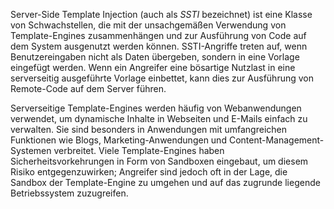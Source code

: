 Server-Side Template Injection (auch als *SSTI* bezeichnet) ist eine Klasse von Schwachstellen, die mit der unsachgemäßen Verwendung von Template-Engines zusammenhängen und zur Ausführung von Code auf dem System ausgenutzt werden können. SSTI-Angriffe treten auf, wenn Benutzereingaben nicht als Daten übergeben, sondern in eine Vorlage eingefügt werden. Wenn ein Angreifer eine bösartige Nutzlast in eine serverseitig ausgeführte Vorlage einbettet, kann dies zur Ausführung von Remote-Code auf dem Server führen.

Serverseitige Template-Engines werden häufig von Webanwendungen verwendet, um dynamische Inhalte in Webseiten und E-Mails einfach zu verwalten. Sie sind besonders in Anwendungen mit umfangreichen Funktionen wie Blogs, Marketing-Anwendungen und Content-Management-Systemen verbreitet. Viele Template-Engines haben Sicherheitsvorkehrungen in Form von Sandboxen eingebaut, um diesem Risiko entgegenzuwirken; Angreifer sind jedoch oft in der Lage, die Sandbox der Template-Engine zu umgehen und auf das zugrunde liegende Betriebssystem zuzugreifen.